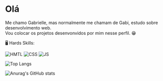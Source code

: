 # Olá

Me chamo Gabrielle, mas normalmente me chamam de Gabi, estudo sobre desenvolvimento web. <br>
Vou colocar os projetos desenvonvidos por mim nesse perfil. :grin:

🖥️ Hards Skills:


![HMTL](https://img.shields.io/badge/HTML5-E34F26?style=for-the-badge&logo=html5&logoColor=white)
![CSS](https://img.shields.io/badge/CSS3-1572B6?style=for-the-badge&logo=css3&logoColor=white)
![JS](https://img.shields.io/badge/JavaScript-323330?style=for-the-badge&logo=javascript&logoColor=F7DF1E)

![Top Langs](https://github-readme-stats.vercel.app/api/top-langs/?username=Gabrielle177&layout=compact)

![Anurag's GitHub stats](https://github-readme-stats.vercel.app/api?username=gabrielle177&show_icons=true&theme=radical)

